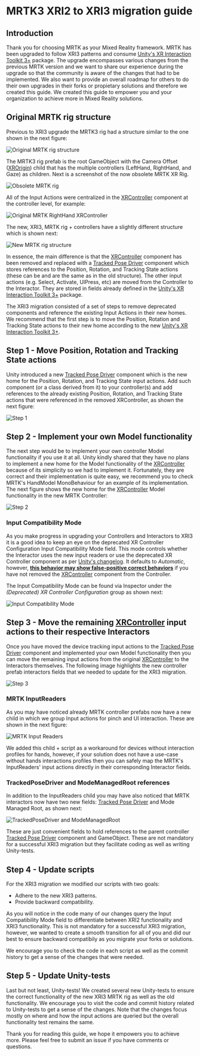 # MRTK3 XRI2 to XRI3 migration guide

## Introduction

Thank you for choosing MRTK as your Mixed Reality framework.  MRTK has been upgraded to follow XRI3 patterns and consume [Unity's XR Interaction Toolkit 3+](https://docs.unity3d.com/Packages/com.unity.xr.interaction.toolkit@3.0/manual/whats-new-3.0.html) package.  The upgrade encompasses various changes from the previous MRTK version and we want to share our experience during the upgrade so that the community is aware of the changes that had to be implemented.  We also want to provide an overall roadmap for others to do their own upgrades in their forks or propietary solutions and therefore we created this guide.  We created this guide to empower you and your organization to achieve more in Mixed Reality solutions.

## Original MRTK rig structure

Previous to XRI3 upgrade the MRTK3 rig had a structure similar to the one shown in the next figure:

![Original MRTK rig structure](Images/XRI2ToXRI3Guide/MRTK3XRI2RigStructure.png)

The MRTK3 rig prefab is the root GameObject with the Camera Offset ([XROrigin](https://docs.unity3d.com/Packages/com.unity.xr.core-utils@2.0/api/Unity.XR.CoreUtils.XROrigin.html)) child that has the multiple controllers (LeftHand, RightHand, and Gaze) as children.  Next is a screenshot of the now obsolete MRTK XR Rig.

![Obsolete MRTK rig](Images/XRI2ToXRI3Guide/ObsoleteMRTKXRRig.png)

All of the Input Actions were centralized in the [XRController](https://docs.unity3d.com/Packages/com.unity.inputsystem@1.8/api/UnityEngine.InputSystem.XR.XRController.html) component at the controller level, for example:

![Original MRTK RightHand XRController](Images/XRI2ToXRI3Guide/ObsoleteMRTKRightHandXRController.png)

The new, XRI3, MRTK rig + controllers have a slightly different structure which is shown next:

![New MRTK rig structure](Images/XRI2ToXRI3Guide/MRTK3XRI3RigStructure.png)

In essence, the main difference is that the [XRController](https://docs.unity3d.com/Packages/com.unity.inputsystem@1.8/api/UnityEngine.InputSystem.XR.XRController.html) component has been removed and replaced with a [Tracked Pose Driver](https://docs.unity3d.com/Packages/com.unity.inputsystem@1.8/api/UnityEngine.InputSystem.XR.TrackedPoseDriver.html) component which stores references to the Position, Rotation, and Tracking State actions (these can be and are the same as in the old structure).  The other input actions (e.g. Select, Activate, UIPress, etc) are moved from the Controller to the Interactor.  They are stored in fields already defined in the [Unity's XR Interaction Toolkit 3+](https://docs.unity3d.com/Packages/com.unity.xr.interaction.toolkit@3.0/manual/whats-new-3.0.html) package.

The XRI3 migration consisted of a set of steps to remove deprecated components and reference the existing Input Actions in their new homes.  We recommend that the first step is to move the Position, Rotation and Tracking State actions to their new home according to the new [Unity's XR Interaction Toolkit 3+](https://docs.unity3d.com/Packages/com.unity.xr.interaction.toolkit@3.0/manual/whats-new-3.0.html).

## Step 1 - Move Position, Rotation and Tracking State actions

Unity introduced a new [Tracked Pose Driver](https://docs.unity3d.com/Packages/com.unity.inputsystem@1.8/api/UnityEngine.InputSystem.XR.TrackedPoseDriver.html) component which is the new home for the Position, Rotation, and Tracking State input actions.  Add such component (or a class derived from it) to your controller(s) and add references to the already existing Position, Rotation, and Tracking State actions that were referenced in the removed XRController, as shown the next figure:

![Step 1](Images/XRI2ToXRI3Guide/XRI2ToXRI3Step1.png)

## Step 2 - Implement your own Model functionality

The next step would be to implement your own controller Model functionality if you use it at all.  Unity kindly shared that they have no plans to implement a new home for the Model functionality of the [XRController](https://docs.unity3d.com/Packages/com.unity.inputsystem@1.8/api/UnityEngine.InputSystem.XR.XRController.html) because of its simplicity so we had to implement it.  Fortunately, they are correct and their implementation is quite easy, we recommend you to check MRTK's HandModel MonoBehaviour for an example of its implementation.  The next figure shows the new home for the [XRController](https://docs.unity3d.com/Packages/com.unity.inputsystem@1.8/api/UnityEngine.InputSystem.XR.XRController.html) Model functionality in the new MRTK Controller:

![Step 2](Images/XRI2ToXRI3Guide/XRI2ToXRI3Step2.png)

### Input Compatibility Mode

As you make progress in upgrading your Controllers and Interactors to XRI3 it is a good idea to keep an eye on the deprecated XR Controller Configuration Input Compatibility Mode field.  This mode controls whether the Interactor uses the new input readers or use the deprecated XR Controller component as per [Unity's changelog](https://docs.unity3d.com/Packages/com.unity.xr.interaction.toolkit@3.0/changelog/CHANGELOG.html#changed-3).  It defaults to *Automatic*, however, **<u>this behavior may show false-positive correct behaviors</u>** if you have not removed the [XRController](https://docs.unity3d.com/Packages/com.unity.inputsystem@1.8/api/UnityEngine.InputSystem.XR.XRController.html) component from the Controller.

The Input Compatibility Mode can be found via Inspector under the *(Deprecated) XR Controller Configuration* group as shown next:

![Input Compatibility Mode](Images/XRI2ToXRI3Guide/InputCompatibilityMode.png)

## Step 3 - Move the remaining [XRController](https://docs.unity3d.com/Packages/com.unity.inputsystem@1.8/api/UnityEngine.InputSystem.XR.XRController.html) input actions to their respective Interactors

Once you have moved the device tracking input actions to the [Tracked Pose Driver](https://docs.unity3d.com/Packages/com.unity.inputsystem@1.8/api/UnityEngine.InputSystem.XR.TrackedPoseDriver.html) component and implemented your own Model functionality then you can move the remaining input actions from the original [XRController](https://docs.unity3d.com/Packages/com.unity.inputsystem@1.8/api/UnityEngine.InputSystem.XR.XRController.html) to the Interactors themselves.  The following image highlights the new controller prefab interactors fields that we needed to update for the XRI3 migration.

![Step 3](Images/XRI2ToXRI3Guide/XRI2ToXRI3Step3.png)

### MRTK InputReaders

As you may have noticed already MRTK controller prefabs now have a new child in which we group Input actions for pinch and UI interaction.  These are shown in the next figure:

![MRTK Input Readers](Images/XRI2ToXRI3Guide/MRTKInputReaders.png)

We added this child + script as a workaround for devices without interaction profiles for hands, however, if your solution does not have a use-case without hands interactions profiles then you can safely map the MRTK's InputReaders' input actions directly in their corresponding Interactor fields.

### TrackedPoseDriver and ModeManagedRoot references

In addition to the InputReaders child you may have also noticed that MRTK interactors now have two new fields: [Tracked Pose Driver](https://docs.unity3d.com/Packages/com.unity.inputsystem@1.8/api/UnityEngine.InputSystem.XR.TrackedPoseDriver.html) and Mode Managed Root, as shown next:

![TrackedPoseDriver and ModeManagedRoot](Images/XRI2ToXRI3Guide/TPDandMMR.png)

These are just convenient fields to hold references to the parent controller [Tracked Pose Driver](https://docs.unity3d.com/Packages/com.unity.inputsystem@1.8/api/UnityEngine.InputSystem.XR.TrackedPoseDriver.html) component and GameObject.  These are not mandatory for a successful XRI3 migration but they facilitate coding as well as writing Unity-tests.

## Step 4 - Update scripts

For the XRI3 migration we modified our scripts with two goals:

* Adhere to the new XRI3 patterns.
* Provide backward compatibility.

As you will notice in the code many of our changes query the Input Compatibility Mode field to differentiate between XRI2 functionality and XRI3 functionality.  This is not mandatory for a successful XRI3 migration, however, we wanted to create a smooth transition for all of you and did our best to ensure backward compatibily as you migrate your forks or solutions.

We encourage you to check the code in each script as well as the commit history to get a sense of the changes that were needed.

## Step 5 - Update Unity-tests

Last but not least, Unity-tests!  We created several new Unity-tests to ensure the correct functionality of the new XRI3 MRTK rig as well as the old functionality.  We encourage you to visit the code and commit history related to Unity-tests to get a sense of the changes.  Note that the changes focus mostly on where and how the input actions are queried but the overall functionality test remains the same.

Thank you for reading this guide, we hope it empowers you to achieve more.  Please feel free to submit an issue if you have comments or questions.